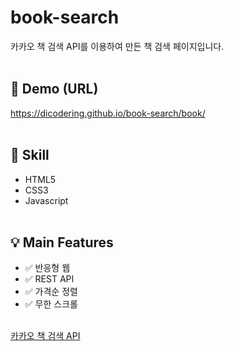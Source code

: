# book-search
카카오 책 검색 API를 이용하여 만든 책 검색 페이지입니다.
<br/><br/>

## 🔗 Demo (URL)
https://dicodering.github.io/book-search/book/
<br/><br/>

## 🔨 Skill
* HTML5
* CSS3
* Javascript
<br/><br/>

## 💡 Main Features
* ✅ 반응형 웹
* ✅ REST API
* ✅ 가격순 정렬
* ✅ 무한 스크롤
<br/><br/>

[카카오 책 검색 API](https://developers.kakao.com/docs/latest/ko/daum-search/dev-guide#search-book)
